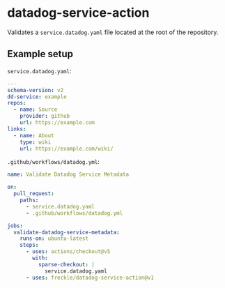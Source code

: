 # datadog-service-action

Validates a `service.datadog.yaml` file located at the root of the repository.

## Example setup

`service.datadog.yaml`:

```yaml
---
schema-version: v2
dd-service: example
repos:
  - name: Source
    provider: github
    url: https://example.com
links:
  - name: About
    type: wiki
    url: https://example.com/wiki/
```

`.github/workflows/datadog.yml`:

```yaml
name: Validate Datadog Service Metadata

on:
  pull_request:
    paths:
      - service.datadog.yaml
      - .github/workflows/datadog.yml

jobs:
  validate-datadog-service-metadata:
    runs-on: ubuntu-latest
    steps:
      - uses: actions/checkout@v5
        with:
          sparse-checkout: |
            service.datadog.yaml
      - uses: freckle/datadog-service-action@v1
```
